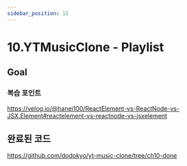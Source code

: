 ```yaml
---
sidebar_position: 11
---
```


# 10.YTMusicClone - Playlist

## Goal

### 복습 포인트


https://velog.io/@hanei100/ReactElement-vs-ReactNode-vs-JSX.Element#reactelement-vs-reactnode-vs-jsxelement




## 완료된 코드  

https://github.com/dodokyo/yt-music-clone/tree/ch10-done
